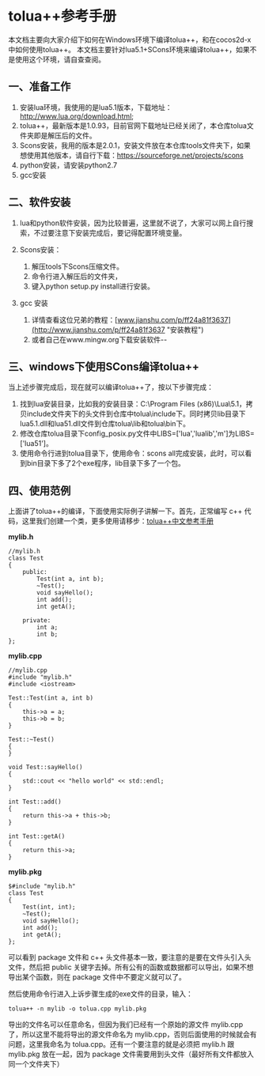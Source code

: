 # tolua++参考手册 #

本文档主要向大家介绍下如何在Windows环境下编译tolua++，和在cocos2d-x中如何使用tolua++。
本文档主要针对lua5.1+SCons环境来编译tolua++，如果不是使用这个环境，请自查查阅。

## 一、准备工作 ##
1. 安装lua环境，我使用的是lua5.1版本，下载地址：http://www.lua.org/download.html;
2. tolua++，最新版本是1.0.93，目前官网下载地址已经关闭了，本仓库tolua文件夹即是解压后的文件。
3. Scons安装，我用的版本是2.0.1，安装文件放在本仓库tools文件夹下，如果想使用其他版本，请自行下载：https://sourceforge.net/projects/scons
4. python安装，请安装python2.7
5. gcc安装

## 二、软件安装 ##
1. lua和python软件安装，因为比较普遍，这里就不说了，大家可以网上自行搜索，不过要注意下安装完成后，要记得配置环境变量。
2. Scons安装：
	1. 解压tools下Scons压缩文件。
	2. 命令行进入解压后的文件夹，
	3. 键入python setup.py install进行安装。
	
3. gcc 安装
	1. 详情查看这位兄弟的教程：[www.jianshu.com/p/ff24a81f3637](http://www.jianshu.com/p/ff24a81f3637 "安装教程")
	2. 或者自己在www.mingw.org下载安装软件--

## 三、windows下使用SCons编译tolua++ ##
当上述步骤完成后，现在就可以编译tolua++了，按以下步骤完成：

1. 找到lua安装目录，比如我的安装目录：C:\Program Files (x86)\Lua\5.1，拷贝include文件夹下的头文件到仓库中tolua\include下。同时拷贝lib目录下lua5.1.dll和lua51.dll文件到仓库tolua\lib和tolua\bin下。
2. 修改仓库tolua目录下config_posix.py文件中LIBS=['lua','lualib','m']为LIBS=['lua51']。
3. 使用命令行进到tolua目录下，使用命令：scons all完成安装，此时，可以看到bin目录下多了2个exe程序，lib目录下多了一个包。

## 四、使用范例 ##
上面讲了tolua++的编译，下面使用实际例子讲解一下。首先，正常编写 c++ 代码，这里我们创建一个类，更多使用请移步：[tolua++中文参考手册](https://github.com/dabing1022/Blog/blob/master/tolua/tolua%2B%2B%E4%B8%AD%E6%96%87%E5%8F%82%E8%80%83%E6%89%8B%E5%86%8C%5B%E5%AE%8C%E6%95%B4%E7%BF%BB%E8%AF%91%5D.md)
 
**mylib.h**
 
    //mylib.h
    class Test
    {
    	public:
    		Test(int a, int b);
   			~Test();
    		void sayHello();
    		int add();
    		int getA();
    
    	private:
    		int a;
    		int b;
    };

**mylib.cpp**

    //mylib.cpp
    #include "mylib.h"
    #include <iostream>
    
    Test::Test(int a, int b)
    {
    	this->a = a;
    	this->b = b;
    }
    
    Test::~Test()
    {
    }
    
    void Test::sayHello()
    {
    	std::cout << "hello world" << std::endl;
    }
    
    int Test::add()
    {
    	return this->a + this->b;
    }
    
    int Test::getA()
    {
    	return this->a;
    }

**mylib.pkg**

	$#include "mylib.h"
	class Test
	{
	    Test(int, int);
	    ~Test();
	    void sayHello();
	    int add();  
	    int getA();
	};

可以看到 package 文件和 c++ 头文件基本一致，要注意的是要在文件头引入头文件，然后把 public 关键字去掉。所有公有的函数或数据都可以导出，如果不想导出某个函数，则在 package 文件中不要定义就可以了。

然后使用命令行进入上诉步骤生成的exe文件的目录，输入：

	tolua++ -n mylib -o tolua.cpp mylib.pkg
    
导出的文件名可以任意命名，但因为我们已经有一个原始的源文件 mylib.cpp 了，所以这里不能将导出的源文件命名为 mylib.cpp，否则后面使用的时候就会有问题，这里我命名为 tolua.cpp。还有一个要注意的就是必须把 mylib.h 跟 mylib.pkg 放在一起，因为 package 文件需要用到头文件（最好所有文件都放入同一个文件夹下）
